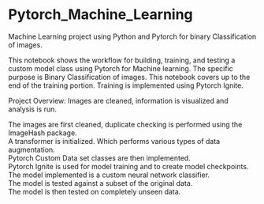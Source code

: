# Pytorch_Machine_Learning
Machine Learning project using Python and Pytorch for binary Classification of images.


This notebook shows the workflow for building, training, and testing a custom model class using Pytorch for Machine learning. The specific purpose is Binary Classification of images. This notebook covers up to the end of the training portion. Training is implemented using Pytorch Ignite.


Project Overview: Images are cleaned, information is visualized and analysis is run.

The images are first cleaned, duplicate checking is performed using the ImageHash package. \
A transformer is initialized. Which performs various types of data augmentation. \
Pytorch Custom Data set classes are then implemented. \
Pytorch Ignite is used for model training and to create model checkpoints. \
The model implemented is a custom neural network classifier. \
The model is tested against a subset of the original data. \
The model is then tested on completely unseen data.
